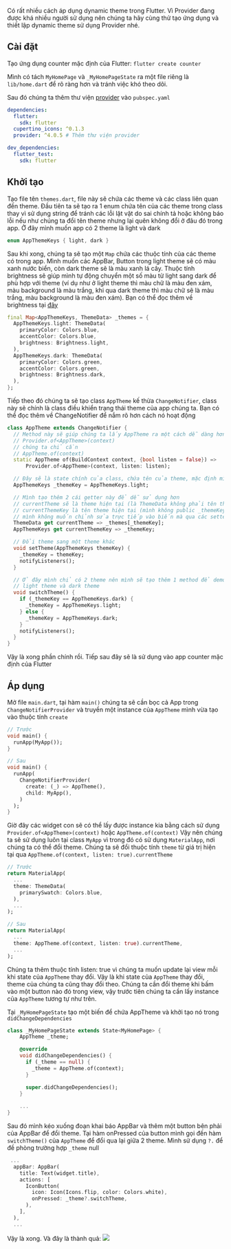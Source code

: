 Có rất nhiều cách áp dụng dynamic theme trong Flutter. Vì Provider đang được khá nhiều người sử dụng nên chúng ta hãy cùng thử tạo ứng dụng và thiết lập dynamic theme sử dụng Provider nhé.

## Cài đặt

Tạo ứng dụng counter mặc định của Flutter: `flutter create counter`

Mình có tách `MyHomePage` và `_MyHomePageState` ra một file riêng là `lib/home.dart` để  rõ ràng hơn và tránh việc khó theo dõi.

Sau đó chúng ta thêm thư viện [provider](https://pub.dev/packages/provider) vào `pubspec.yaml`

```yaml:pubspec.yaml
dependencies:
  flutter:
    sdk: flutter
  cupertino_icons: ^0.1.3
  provider: ^4.0.5 # Thêm thư viện provider

dev_dependencies:
  flutter_test:
    sdk: flutter
```

## Khởi tạo

Tạo file tên `themes.dart`, file này sẽ chứa các theme và các class liên quan đến theme.
Đầu tiên ta sẽ tạo ra 1 enum chứa tên của các theme trong class thay vì sử dụng string để tránh các lỗi lặt vặt do sai chính tả hoặc không báo lỗi nếu như chúng ta đổi tên theme nhưng lại quên không đổi ở đâu đó trong app.
Ở đây mình muốn app có 2 theme là light và dark
```dart:lib/themes.dart
enum AppThemeKeys { light, dark }
```

Sau khi xong, chúng ta sẽ tạo một `Map` chứa các thuộc tính của các theme có trong app. Mình muốn các AppBar, Button trong light theme sẽ có màu xanh nước biển, còn dark theme sẽ  là màu xanh lá cây. Thuộc tính brightness sẽ giúp mình tự động chuyển một số màu từ light sang dark để phù hợp với theme (ví dụ như ở light theme thì màu chữ là màu đen xám, màu background là màu trắng, khi qua dark theme thì màu chữ sẽ là màu trắng, màu background là màu đen xám). Bạn có thể đọc thêm về brightness tại [đây](https://api.flutter.dev/flutter/material/ThemeData/brightness.html)
```dart:lib/themes.dart
final Map<AppThemeKeys, ThemeData> _themes = {
  AppThemeKeys.light: ThemeData(
    primaryColor: Colors.blue,
    accentColor: Colors.blue,
    brightness: Brightness.light,
  ),
  AppThemeKeys.dark: ThemeData(
    primaryColor: Colors.green,
    accentColor: Colors.green,
    brightness: Brightness.dark,
  ),
};
```

Tiếp theo đó chúng ta sẽ tạo class `AppTheme` kế thừa `ChangeNotifier`, class này sẽ chính là class điều khiển trạng thái theme của app chúng ta. Bạn có thể đọc thêm về ChangeNotifier để nắm rõ hơn cách nó hoạt động
```dart:lib/themes.dart
class AppTheme extends ChangeNotifier {
  // Method này sẽ giúp chúng ta lấy AppTheme ra một cách dễ dàng hơn, thay vì
  // Provider.of<AppTheme>(context)
  // chúng ta chỉ cần
  // AppTheme.of(context)
  static AppTheme of(BuildContext context, {bool listen = false}) =>
      Provider.of<AppTheme>(context, listen: listen);

  // Đây sẽ là state chính của class, chứa tên của theme, mặc định mình set là light
  AppThemeKeys _themeKey = AppThemeKeys.light;

  // Mình tạo thêm 2 cái getter này để dễ sử dụng hơn
  // currentTheme sẽ là theme hiện tại (là ThemeData không phải tên theme nữa)
  // currentThemeKey là tên theme hiện tại (mình không public _themeKey bởi vì 
  // mình không muốn chỉnh sửa trực tiếp vào biến mà qua các setter vì còn cần notifyListeners() nữa)
  ThemeData get currentTheme => _themes[_themeKey];
  AppThemeKeys get currentThemeKey => _themeKey;

  // Đổi theme sang một theme khác 
  void setTheme(AppThemeKeys themeKey) {
    _themeKey = themeKey;
    notifyListeners();
  }

  // Ở đây mình chỉ có 2 theme nên mình sẽ tạo thêm 1 method để demo dễ hơn. Method này sẽ switch giữa
  // light theme và dark theme
  void switchTheme() {
    if (_themeKey == AppThemeKeys.dark) {
      _themeKey = AppThemeKeys.light;
    } else {
      _themeKey = AppThemeKeys.dark;
    }
    notifyListeners();
  }
}
```

Vậy là xong phần chính rồi. Tiếp sau đây sẽ là sử dụng vào app counter mặc định của Flutter

## Áp dụng
Mở file `main.dart`, tại hàm `main()` chúng ta sẽ cần bọc cả App trong `ChangeNotifierProvider` và truyền một instance của `AppTheme` mình vừa tạo vào thuộc tính `create`
```dart:lib/main.dart
// Trước
void main() {
  runApp(MyApp());
}

// Sau
void main() {
  runApp(
    ChangeNotifierProvider(
      create: (_) => AppTheme(),
      child: MyApp(),
    )
  );
}
```

Giờ đây các widget con sẽ có thể lấy được instance kia bằng cách sử dụng `Provider.of<AppTheme>(context)` hoặc `AppTheme.of(context)`
Vậy nên chúng ta sẽ sử dụng luôn tại class `MyApp` vì trong đó có sử dụng `MaterialApp`, nơi chúng ta có thể đổi theme.
Chúng ta sẽ đổi thuộc tính `theme` từ giá trị hiện tại qua `AppTheme.of(context, listen: true).currentTheme`
```dart:lib/main.dart
// Trước
return MaterialApp(
  ...
  theme: ThemeData(
    primarySwatch: Colors.blue,
  ),
  ...
);

// Sau
return MaterialApp(
  ...
  theme: AppTheme.of(context, listen: true).currentTheme,
  ...
);
```
Chúng ta thêm thuộc tính listen: true vì chúng ta muốn update lại view mỗi khi state của `AppTheme` thay đổi.
Vậy là khi state của `AppTheme` thay đổi, theme của chúng ta cũng thay đổi theo.
Chúng ta cần đổi theme khi bấm vào một button nào đó trong view, vậy trước tiên chúng ta cần lấy instance của `AppTheme` tương tự như trên. 

Tại `_MyHomePageState` tạo một biến để chứa AppTheme và khởi tạo nó trong `didChangeDependencies`
```dart:lib/home.dart
class _MyHomePageState extends State<MyHomePage> {
    AppTheme _theme;

    @override
    void didChangeDependencies() {
      if (_theme == null) {
        _theme = AppTheme.of(context);
      }

      super.didChangeDependencies();
    }
    
    ...
}
```

Sau đó mình kéo xuống đoạn khai báo AppBar và thêm một button bên phải của AppBar để đổi theme. Tại hàm onPressed của button mình gọi đến hàm `switchTheme()` của `AppTheme` để đổi qua lại giữa 2 theme. Mình sử dụng `?.` để đề phòng trường hợp `_theme` null
```dart:lib/home.dart
 ...
  appBar: AppBar(
    title: Text(widget.title),
    actions: [
      IconButton(
        icon: Icon(Icons.flip, color: Colors.white),
        onPressed: _theme?.switchTheme,
      ),
    ],
  ),
  ...
```

Vậy là xong. Và đây là thành quả:
![](https://images.viblo.asia/6452fd89-b899-4a9b-9fea-d9f45f341414.gif)